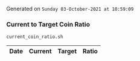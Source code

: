 Generated on `Sunday 03-October-2021 at 10:59:09`

### Current to Target Coin Ratio
`current_coin_ratio.sh`

Date|Current|Target|Ratio
---|---|---|---
